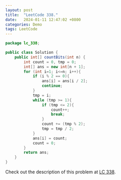 ```yaml
---
layout: post
title:  "LeetCode 338."
date:   2024-01-11 12:47:02 +0800
categories: Demo
tags: LeetCode
---
```


```java
package lc_338;

public class Solution {
    public int[] countBits(int n) {
        int count = 0, tmp = 0;
        int[] ans = new int[n + 1];
        for (int i=1; i<=n; i++){
            if (i % 2 == 0){
                ans[i] = ans[i / 2];
                continue;
            }
            tmp = i;
            while (tmp >= 1){
                if (tmp <= 2){
                    count++;
                    break;
                }
                count += (tmp % 2);
                tmp = tmp / 2;
            }
            ans[i] = count;
            count = 0;
        }
        return ans;
    }
}
```

Check out the description of this problem at [LC 338][LC-338].

[LC-338]: https://leetcode.com/problemset/?search=338&page=1
